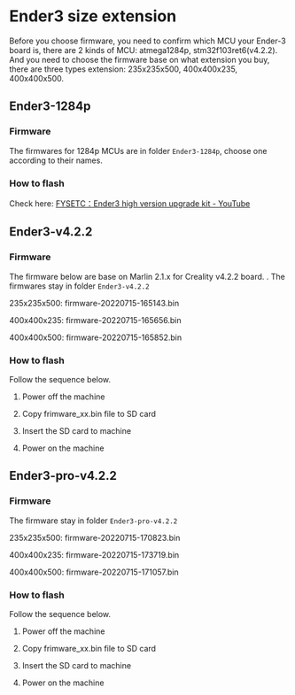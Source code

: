 # Ender3 size extension

Before you choose firmware, you need to confirm which MCU your Ender-3 board is, there are 2 kinds of MCU: atmega1284p, stm32f103ret6(v4.2.2). And you need to choose the firmware base on what extension you buy, there are three types extension: 235x235x500, 400x400x235, 400x400x500.

## Ender3-1284p

### Firmware

The firmwares for 1284p MCUs are in folder `Ender3-1284p`, choose one according to their names.

### How to flash

Check here: [FYSETC：Ender3 high version upgrade kit - YouTube](https://www.youtube.com/watch?v=zKTzC-WOqTg)

## Ender3-v4.2.2

### Firmware

The firmware below are base on Marlin 2.1.x for Creality v4.2.2 board. . The firmwares stay in folder `Ender3-v4.2.2`

235x235x500: firmware-20220715-165143.bin

400x400x235: firmware-20220715-165656.bin

400x400x500: firmware-20220715-165852.bin

### How to flash

Follow the sequence below.

1. Power off the machine

2. Copy frimware_xx.bin file to SD card

3. Insert the SD card to machine

4. Power on the machine

## Ender3-pro-v4.2.2

### Firmware

The firmware stay in folder `Ender3-pro-v4.2.2`

235x235x500: firmware-20220715-170823.bin

400x400x235: firmware-20220715-173719.bin

400x400x500: firmware-20220715-171057.bin

### How to flash

Follow the sequence below.

1. Power off the machine

2. Copy frimware_xx.bin file to SD card

3. Insert the SD card to machine

4. Power on the machine
